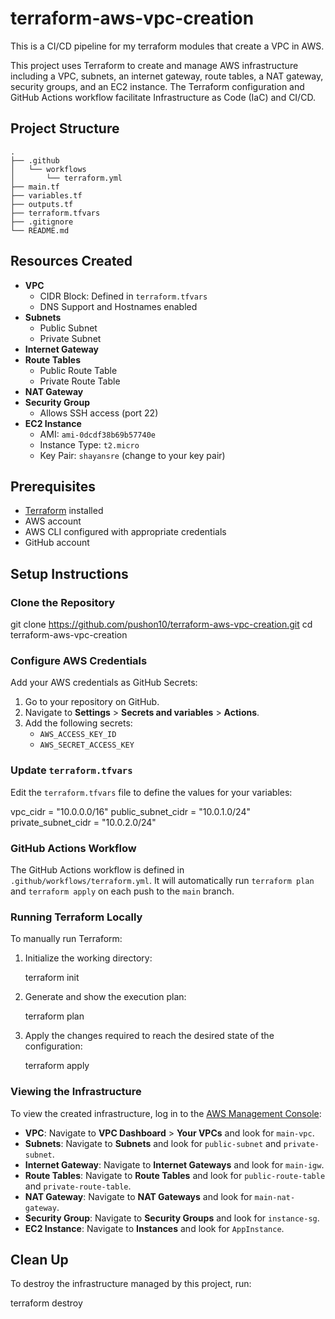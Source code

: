 # terraform-aws-vpc-creation
This is a CI/CD pipeline for my terraform modules that create a VPC in AWS.

This project uses Terraform to create and manage AWS infrastructure including a VPC, subnets, an internet gateway, route tables, a NAT gateway, security groups, and an EC2 instance. The Terraform configuration and GitHub Actions workflow facilitate Infrastructure as Code (IaC) and CI/CD.

## Project Structure

```
.
├── .github
│   └── workflows
│       └── terraform.yml
├── main.tf
├── variables.tf
├── outputs.tf
├── terraform.tfvars
├── .gitignore
└── README.md
```

## Resources Created

- **VPC**
  - CIDR Block: Defined in `terraform.tfvars`
  - DNS Support and Hostnames enabled
- **Subnets**
  - Public Subnet
  - Private Subnet
- **Internet Gateway**
- **Route Tables**
  - Public Route Table
  - Private Route Table
- **NAT Gateway**
- **Security Group**
  - Allows SSH access (port 22)
- **EC2 Instance**
  - AMI: `ami-0dcdf38b69b57740e`
  - Instance Type: `t2.micro`
  - Key Pair: `shayansre` (change to your key pair)

## Prerequisites

- [Terraform](https://www.terraform.io/downloads.html) installed
- AWS account
- AWS CLI configured with appropriate credentials
- GitHub account

## Setup Instructions

### Clone the Repository

git clone https://github.com/pushon10/terraform-aws-vpc-creation.git
cd terraform-aws-vpc-creation


### Configure AWS Credentials

Add your AWS credentials as GitHub Secrets:

1. Go to your repository on GitHub.
2. Navigate to **Settings** > **Secrets and variables** > **Actions**.
3. Add the following secrets:
   - `AWS_ACCESS_KEY_ID`
   - `AWS_SECRET_ACCESS_KEY`

### Update `terraform.tfvars`

Edit the `terraform.tfvars` file to define the values for your variables:

vpc_cidr = "10.0.0.0/16"
public_subnet_cidr = "10.0.1.0/24"
private_subnet_cidr = "10.0.2.0/24"


### GitHub Actions Workflow

The GitHub Actions workflow is defined in `.github/workflows/terraform.yml`. It will automatically run `terraform plan` and `terraform apply` on each push to the `main` branch.

### Running Terraform Locally

To manually run Terraform:

1. Initialize the working directory:

    terraform init
    

2. Generate and show the execution plan:

    terraform plan

3. Apply the changes required to reach the desired state of the configuration:

    terraform apply

### Viewing the Infrastructure

To view the created infrastructure, log in to the [AWS Management Console](https://aws.amazon.com/console/):

- **VPC**: Navigate to **VPC Dashboard** > **Your VPCs** and look for `main-vpc`.
- **Subnets**: Navigate to **Subnets** and look for `public-subnet` and `private-subnet`.
- **Internet Gateway**: Navigate to **Internet Gateways** and look for `main-igw`.
- **Route Tables**: Navigate to **Route Tables** and look for `public-route-table` and `private-route-table`.
- **NAT Gateway**: Navigate to **NAT Gateways** and look for `main-nat-gateway`.
- **Security Group**: Navigate to **Security Groups** and look for `instance-sg`.
- **EC2 Instance**: Navigate to **Instances** and look for `AppInstance`.

## Clean Up

To destroy the infrastructure managed by this project, run:

terraform destroy




